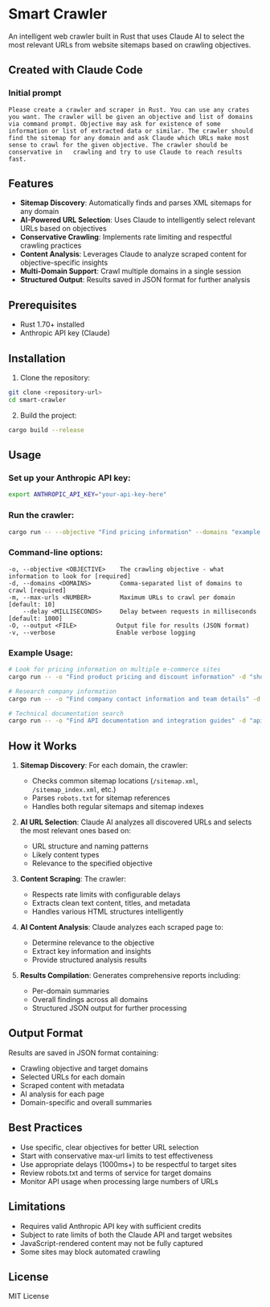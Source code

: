 # Smart Crawler

An intelligent web crawler built in Rust that uses Claude AI to select the most relevant URLs from website sitemaps based on crawling objectives.

## Created with Claude Code
### Initial prompt

```
Please create a crawler and scraper in Rust. You can use any crates you want. The crawler will be given an objective and list of domains via command prompt. Objective may ask for existence of some information or list of extracted data or similar. The crawler should find the sitemap for any domain and ask Claude which URLs make most sense to crawl for the given objective. The crawler should be conservative in   crawling and try to use Claude to reach results fast.
```

## Features

- **Sitemap Discovery**: Automatically finds and parses XML sitemaps for any domain
- **AI-Powered URL Selection**: Uses Claude to intelligently select relevant URLs based on objectives
- **Conservative Crawling**: Implements rate limiting and respectful crawling practices
- **Content Analysis**: Leverages Claude to analyze scraped content for objective-specific insights
- **Multi-Domain Support**: Crawl multiple domains in a single session
- **Structured Output**: Results saved in JSON format for further analysis

## Prerequisites

- Rust 1.70+ installed
- Anthropic API key (Claude)

## Installation

1. Clone the repository:
```bash
git clone <repository-url>
cd smart-crawler
```

2. Build the project:
```bash
cargo build --release
```

## Usage

### Set up your Anthropic API key:
```bash
export ANTHROPIC_API_KEY="your-api-key-here"
```

### Run the crawler:
```bash
cargo run -- --objective "Find pricing information" --domains "example.com,another-site.com" --max-urls 5
```

### Command-line options:
```
-o, --objective <OBJECTIVE>    The crawling objective - what information to look for [required]
-d, --domains <DOMAINS>        Comma-separated list of domains to crawl [required]
-m, --max-urls <NUMBER>        Maximum URLs to crawl per domain [default: 10]
    --delay <MILLISECONDS>     Delay between requests in milliseconds [default: 1000]
-O, --output <FILE>           Output file for results (JSON format)
-v, --verbose                 Enable verbose logging
```

### Example Usage:

```bash
# Look for pricing information on multiple e-commerce sites
cargo run -- -o "Find product pricing and discount information" -d "shop1.com,shop2.com" -m 8 --output results.json

# Research company information
cargo run -- -o "Find company contact information and team details" -d "company.com" -m 5 -v

# Technical documentation search
cargo run -- -o "Find API documentation and integration guides" -d "api-docs.com,developer-site.com" -m 15
```

## How it Works

1. **Sitemap Discovery**: For each domain, the crawler:
   - Checks common sitemap locations (`/sitemap.xml`, `/sitemap_index.xml`, etc.)
   - Parses `robots.txt` for sitemap references
   - Handles both regular sitemaps and sitemap indexes

2. **AI URL Selection**: Claude AI analyzes all discovered URLs and selects the most relevant ones based on:
   - URL structure and naming patterns
   - Likely content types
   - Relevance to the specified objective

3. **Content Scraping**: The crawler:
   - Respects rate limits with configurable delays
   - Extracts clean text content, titles, and metadata
   - Handles various HTML structures intelligently

4. **AI Content Analysis**: Claude analyzes each scraped page to:
   - Determine relevance to the objective
   - Extract key information and insights
   - Provide structured analysis results

5. **Results Compilation**: Generates comprehensive reports including:
   - Per-domain summaries
   - Overall findings across all domains
   - Structured JSON output for further processing

## Output Format

Results are saved in JSON format containing:
- Crawling objective and target domains
- Selected URLs for each domain
- Scraped content with metadata
- AI analysis for each page
- Domain-specific and overall summaries

## Best Practices

- Use specific, clear objectives for better URL selection
- Start with conservative max-url limits to test effectiveness
- Use appropriate delays (1000ms+) to be respectful to target sites
- Review robots.txt and terms of service for target domains
- Monitor API usage when processing large numbers of URLs

## Limitations

- Requires valid Anthropic API key with sufficient credits
- Subject to rate limits of both the Claude API and target websites
- JavaScript-rendered content may not be fully captured
- Some sites may block automated crawling

## License

MIT License
